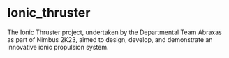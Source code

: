 # Ionic_thruster
The Ionic Thruster project, undertaken by the Departmental Team Abraxas as part of Nimbus 2K23, aimed to design, develop, and demonstrate an innovative ionic propulsion system.
